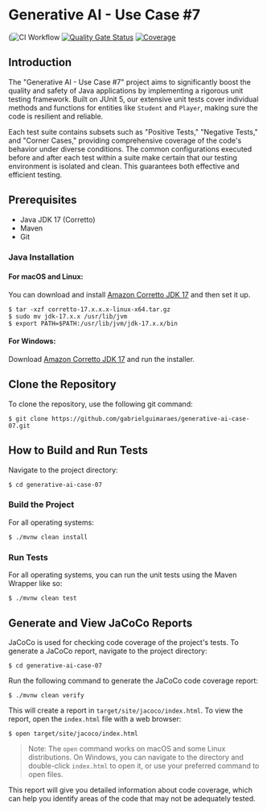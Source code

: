 # Generative AI - Use Case #7

(![CI Workflow](https://github.com/gabrielguimaraes/generative-ai-case-07/actions/workflows/ci.yml/badge.svg) [![Quality Gate Status](https://sonarcloud.io/api/project_badges/measure?project=gabrielguimaraes_generative-ai-case-07&metric=alert_status)](https://sonarcloud.io/summary/new_code?id=gabrielguimaraes_generative-ai-case-07) [![Coverage](https://sonarcloud.io/api/project_badges/measure?project=gabrielguimaraes_generative-ai-case-07&metric=coverage)](https://sonarcloud.io/summary/new_code?id=gabrielguimaraes_generative-ai-case-07)

## Introduction

The "Generative AI - Use Case #7" project aims to significantly boost the quality and safety of Java applications by implementing a rigorous unit testing framework. Built on JUnit 5, our extensive unit tests cover individual methods and functions for entities like `Student` and `Player`, making sure the code is resilient and reliable.

Each test suite contains subsets such as "Positive Tests," "Negative Tests," and "Corner Cases," providing comprehensive coverage of the code's behavior under diverse conditions. The common configurations executed before and after each test within a suite make certain that our testing environment is isolated and clean. This guarantees both effective and efficient testing.

## Prerequisites

- Java JDK 17 (Corretto)
- Maven
- Git

### Java Installation

#### For macOS and Linux:
You can download and install [Amazon Corretto JDK 17](https://docs.aws.amazon.com/corretto/latest/corretto-17-ug/downloads-list.html) and then set it up.
```shell
$ tar -xzf corretto-17.x.x.x-linux-x64.tar.gz
$ sudo mv jdk-17.x.x /usr/lib/jvm
$ export PATH=$PATH:/usr/lib/jvm/jdk-17.x.x/bin
```

#### For Windows:
Download [Amazon Corretto JDK 17](https://docs.aws.amazon.com/corretto/latest/corretto-17-ug/downloads-list.html) and run the installer.

## Clone the Repository

To clone the repository, use the following git command:
```shell
$ git clone https://github.com/gabrielguimaraes/generative-ai-case-07.git
```

## How to Build and Run Tests

Navigate to the project directory:
```shell
$ cd generative-ai-case-07
```

### Build the Project

For all operating systems:
```shell
$ ./mvnw clean install
```

### Run Tests

For all operating systems, you can run the unit tests using the Maven Wrapper like so:
```shell
$ ./mvnw clean test
```

## Generate and View JaCoCo Reports

JaCoCo is used for checking code coverage of the project's tests. To generate a JaCoCo report, navigate to the project directory:

```shell
$ cd generative-ai-case-07
```

Run the following command to generate the JaCoCo code coverage report:

```shell
$ ./mvnw clean verify
```

This will create a report in `target/site/jacoco/index.html`. To view the report, open the `index.html` file with a web browser:

```shell
$ open target/site/jacoco/index.html
```

> Note: The `open` command works on macOS and some Linux distributions. On Windows, you can navigate to the directory and double-click `index.html` to open it, or use your preferred command to open files.

This report will give you detailed information about code coverage, which can help you identify areas of the code that may not be adequately tested.